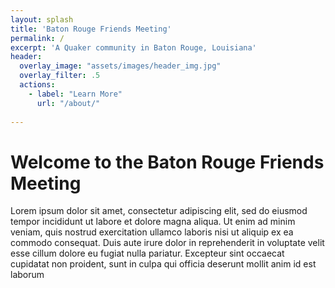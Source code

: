 ```yaml
---
layout: splash
title: 'Baton Rouge Friends Meeting'
permalink: /
excerpt: 'A Quaker community in Baton Rouge, Louisiana'
header:
  overlay_image: "assets/images/header_img.jpg"
  overlay_filter: .5
  actions:
    - label: "Learn More"
      url: "/about/"
  
---
```


# Welcome to the Baton Rouge Friends Meeting

Lorem ipsum dolor sit amet, consectetur adipiscing elit, sed do eiusmod tempor incididunt ut labore et dolore magna aliqua. Ut enim ad minim veniam, quis nostrud exercitation ullamco laboris nisi ut aliquip ex ea commodo consequat.
Duis aute irure dolor in reprehenderit in voluptate velit esse cillum dolore eu fugiat nulla pariatur.
Excepteur sint occaecat cupidatat non proident, sunt in culpa qui officia deserunt mollit anim id est laborum
